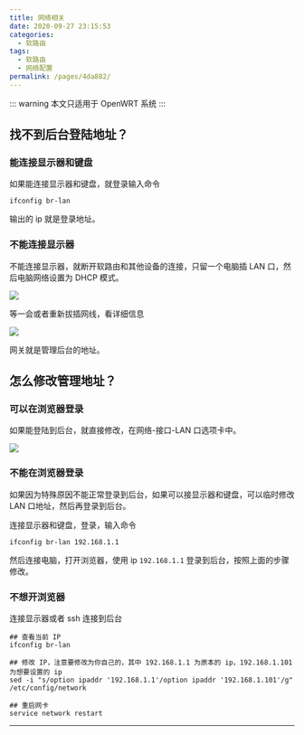```yaml
---
title: 网络相关
date: 2020-09-27 23:15:53
categories:
  - 软路由
tags:
  - 软路由
  - 网络配置
permalink: /pages/4da882/
---
```


::: warning
本文只适用于 OpenWRT 系统
:::

## 找不到后台登陆地址？

### 能连接显示器和键盘

如果能连接显示器和键盘，就登录输入命令

```
ifconfig br-lan
```

输出的 ip 就是登录地址。

### 不能连接显示器

不能连接显示器，就断开软路由和其他设备的连接，只留一个电脑插 LAN 口，然后电脑网络设置为 DHCP 模式。

![](https://file.sm9.top/item/5f714164160a154a67f9a01e.png)

等一会或者重新拔插网线，看详细信息

![](https://file.sm9.top/item/5f714164160a154a67f9a01b.png)

网关就是管理后台的地址。

## 怎么修改管理地址？

### 可以在浏览器登录

如果能登陆到后台，就直接修改，在网络-接口-LAN 口选项卡中。

![](https://file.sm9.top/item/5f714164160a154a67f9a025.png)

### 不能在浏览器登录

如果因为特殊原因不能正常登录到后台，如果可以接显示器和键盘，可以临时修改 LAN 口地址，然后再登录到后台。

连接显示器和键盘，登录，输入命令

```
ifconfig br-lan 192.168.1.1
```

然后连接电脑，打开浏览器，使用 ip `192.168.1.1` 登录到后台，按照上面的步骤修改。

### 不想开浏览器

连接显示器或者 ssh 连接到后台

```
## 查看当前 IP
ifconfig br-lan

## 修改 IP，注意要修改为你自己的，其中 192.168.1.1 为原本的 ip，192.168.1.101 为想要设置的 ip
sed -i "s/option ipaddr '192.168.1.1'/option ipaddr '192.168.1.101'/g" /etc/config/network

## 重启网卡
service network restart
```

---

<ClientOnly>
  <Vssue :title="$title" />
</ClientOnly>
